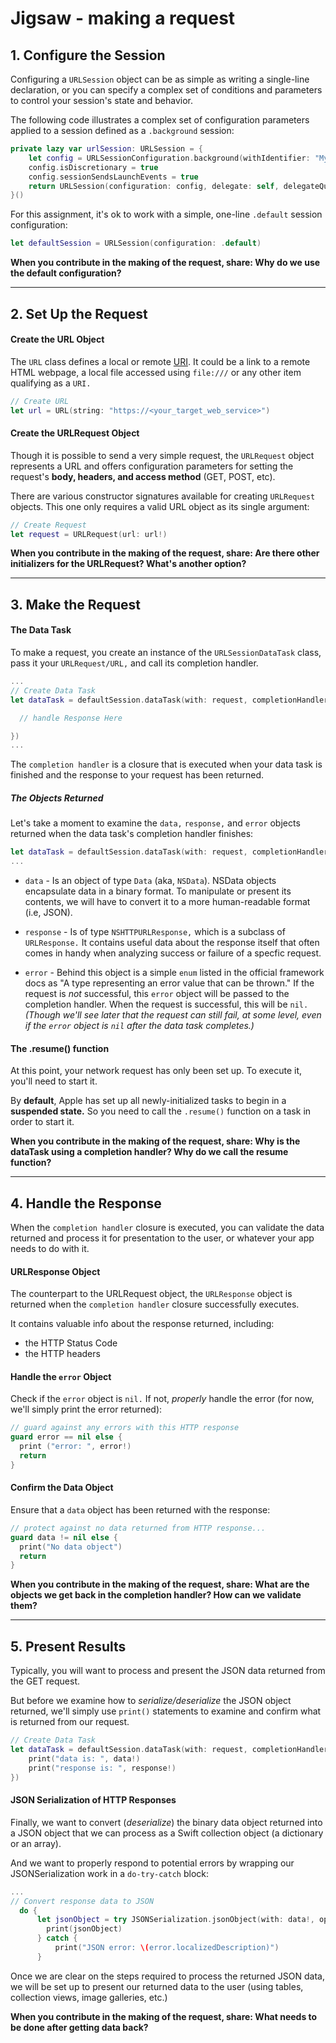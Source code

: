 # Jigsaw - making a request

## 1. Configure the Session

Configuring a `URLSession` object can be as simple as writing a single-line declaration, or you can specify a complex set of conditions and parameters to control your session's state and behavior.

The following code illustrates a complex set of configuration parameters applied to a session defined as a `.background` session:

``` Swift
private lazy var urlSession: URLSession = {
    let config = URLSessionConfiguration.background(withIdentifier: "MySession")
    config.isDiscretionary = true
    config.sessionSendsLaunchEvents = true
    return URLSession(configuration: config, delegate: self, delegateQueue: nil)
}()
```

<!-- > -->

For this assignment, it's ok to work with a simple, one-line `.default` session configuration:

``` Swift
let defaultSession = URLSession(configuration: .default)
```

**When you contribute in the making of the request, share: Why do we use the default configuration?**

<!-- > -->

____________________________________________________________________

## 2. Set Up the Request

#### Create the URL Object

The `URL` class defines a local or remote [URI](https://en.wikipedia.org/wiki/Uniform_Resource_Identifier). It could be a link to a remote HTML webpage, a local file accessed using `file:///` or any other item qualifying as a `URI.`

```swift
// Create URL
let url = URL(string: "https://<your_target_web_service>")
```

<!-- > -->

#### Create the URLRequest Object

Though it is possible to send a very simple request, the `URLRequest` object represents a URL and offers configuration parameters for setting the request's **body, headers, and access method** (GET, POST, etc).

There are various constructor signatures available for creating `URLRequest` objects. This one only requires a valid URL object as its single argument:

```swift
// Create Request
let request = URLRequest(url: url!)
```

**When you contribute in the making of the request, share: Are there other initializers for the URLRequest? What's another option?**

<!-- > -->

____________________________________________________________________

## 3. Make the Request

#### The Data Task

To make a request, you create an instance of the `URLSessionDataTask` class, pass it your `URLRequest/URL,` and call its completion handler.

```swift
...
// Create Data Task
let dataTask = defaultSession.dataTask(with: request, completionHandler: { (data, response, error) -> Void in

  // handle Response Here

})
...
```

The `completion handler` is a closure that is executed when your data task is finished and the response to your request has been returned.

<!-- > -->

##### The Objects Returned

Let's take a moment to examine the `data,` `response,` and `error` objects returned when the data task's completion handler finishes:

```swift
let dataTask = defaultSession.dataTask(with: request, completionHandler: { (data, response, error) ->
...
```

<!-- v -->

- `data` - Is an object of type `Data` (aka, `NSData`). NSData objects encapsulate data in a binary format. To manipulate or present its contents, we will have to convert it to a more human-readable format (i.e, JSON).

<!-- v -->

- `response` - Is of type `NSHTTPURLResponse,` which is a subclass of `URLResponse.` It contains useful data about the response itself that often comes in handy when analyzing success or failure of a specfic request.

<!-- v -->

- `error` - Behind this object is a simple `enum` listed in the official framework docs as "A type representing an error value that can be thrown." If the request is *not* successful, this `error` object will be passed to the completion handler. When the request is successful, this will be `nil.` *(Though we'll see later that the request can still fail, at some level, even if the `error` object is `nil` after the data task completes.)*

<!-- > -->

#### The .resume() function

At this point, your network request has only been set up. To execute it, you'll need to start it.

By **default**, Apple has set up all newly-initialized tasks to begin in a **suspended state.** So you need to call the `.resume()` function on a task in order to start it.


**When you contribute in the making of the request, share: Why is the dataTask using a completion handler? Why do we call the resume function?**

<!-- > -->

____________________________________________________________________


## 4. Handle the Response

When the `completion handler` closure is executed, you can validate the data returned and process it for presentation to the user, or whatever your app needs to do with it.

<!-- > -->

#### URLResponse Object

The counterpart to the URLRequest object, the `URLResponse` object is returned when the `completion handler` closure successfully executes.

It contains valuable info about the response returned, including:
- the HTTP Status Code
- the HTTP headers

<!-- > -->

#### Handle the `error` Object

Check if the `error` object is `nil.` If not, *properly* handle the error (for now, we'll simply print the error returned):

```swift
// guard against any errors with this HTTP response
guard error == nil else {
  print ("error: ", error!)
  return
}
```

<!-- > -->

#### Confirm the Data Object

Ensure that a `data` object has been returned with the response:

```swift
// protect against no data returned from HTTP response...
guard data != nil else {
  print("No data object")
  return
}
```

**When you contribute in the making of the request, share: What are the objects we get back in the completion handler? How can we validate them?**

____________________________________________________________________

<!-- > -->

## 5. Present Results  

Typically, you will want to process and present the JSON data returned from the GET request.

But before we examine how to *serialize/deserialize* the JSON object returned, we'll simply use `print()` statements to examine and confirm what is returned from our request.

```swift
// Create Data Task
let dataTask = defaultSession.dataTask(with: request, completionHandler: { (data, response, error) -> Void in
    print("data is: ", data!)
    print("response is: ", response!)
})
```

#### JSON Serialization of HTTP Responses

Finally, we want to convert (*deserialize*) the binary data object returned into a JSON object that we can process as a Swift collection object (a dictionary or an array).

And we want to properly respond to potential errors by wrapping our JSONSerialization work in a `do-try-catch` block:

```swift
...
// Convert response data to JSON
  do {
      let jsonObject = try JSONSerialization.jsonObject(with: data!, options: [])
        print(jsonObject)
      } catch {
          print("JSON error: \(error.localizedDescription)")
      }
```

Once we are clear on the steps required to process the returned JSON data, we will be set up to present our returned data to the user (using tables, collection views, image galleries, etc.)

**When you contribute in the making of the request, share: What needs to be done after getting data back?**
